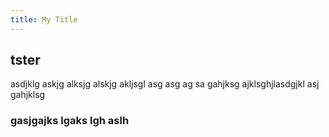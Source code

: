 ```yaml
---
title: My Title
---
```


## tster

asdjklg askjg alksjg alskjg akljsgl asg asg ag
sa gahjksg ajklsghjlasdgjkl asj gahjklsg 

### gasjgajks lgaks lgh aslh

